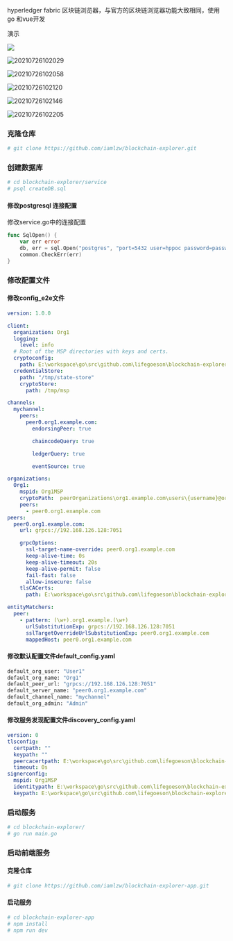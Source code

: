 hyperledger fabric 区块链浏览器，与官方的区块链浏览器功能大致相同，使用go 和vue开发

演示

![](C:\Users\iamlz\Desktop\运维\20210726101944.png)

![20210726102029](C:\Users\iamlz\Desktop\运维\20210726102029.png)

![20210726102058](C:\Users\iamlz\Desktop\运维\20210726102058.png)

![20210726102120](C:\Users\iamlz\Desktop\运维\20210726102120.png)

![20210726102146](C:\Users\iamlz\Desktop\运维\20210726102146.png)

![20210726102205](C:\Users\iamlz\Desktop\运维\20210726102205.png)

### 克隆仓库

```bash
# git clone https://github.com/iamlzw/blockchain-explorer.git
```

### 创建数据库

```bash
# cd blockchain-explorer/service
# psql createDB.sql
```

#### 修改postgresql 连接配置

修改service.go中的连接配置

```go
func SqlOpen() {
	var err error
	db, err = sql.Open("postgres", "port=5432 user=hppoc password=password dbname=fabricexplorer sslmode=disable")
	common.CheckErr(err)
}
```

### 修改配置文件

#### 修改config_e2e文件

```yaml
version: 1.0.0

client:
  organization: Org1
  logging:
    level: info
  # Root of the MSP directories with keys and certs.
  cryptoconfig:
    path: E:\workspace\go\src\github.com\lifegoeson\blockchain-explorer\crypto-config
  credentialStore:
    path: "/tmp/state-store"
    cryptoStore:
      path: /tmp/msp

channels:
  mychannel:
    peers:
      peer0.org1.example.com:
        endorsingPeer: true

        chaincodeQuery: true

        ledgerQuery: true

        eventSource: true

organizations:
  Org1:
    mspid: Org1MSP
    cryptoPath:  peerOrganizations\org1.example.com\users\{username}@org1.example.com\msp
    peers:
      - peer0.org1.example.com
peers:
  peer0.org1.example.com:
    url: grpcs://192.168.126.128:7051

    grpcOptions:
      ssl-target-name-override: peer0.org1.example.com
      keep-alive-time: 0s
      keep-alive-timeout: 20s
      keep-alive-permit: false
      fail-fast: false
      allow-insecure: false
    tlsCACerts:
      path: E:\workspace\go\src\github.com\lifegoeson\blockchain-explorer\crypto-config\peerOrganizations\org1.example.com\tlsca\tlsca.org1.example.com-cert.pem

entityMatchers:
  peer:
    - pattern: (\w+).org1.example.(\w+)
      urlSubstitutionExp: grpcs://192.168.126.128:7051
      sslTargetOverrideUrlSubstitutionExp: peer0.org1.example.com
      mappedHost: peer0.org1.example.com
```

#### 修改默认配置文件default_config.yaml

```bash
default_org_user: "User1"
default_org_name: "Org1"
default_peer_url: "grpcs://192.168.126.128:7051"
default_server_name: "peer0.org1.example.com"
default_channel_name: "mychannel"
default_org_admin: "Admin"
```

#### 修改服务发现配置文件discovery_config.yaml

```yaml
version: 0
tlsconfig:
  certpath: ""
  keypath: ""
  peercacertpath: E:\workspace\go\src\github.com\lifegoeson\blockchain-explorer\crypto-config/peerOrganizations/org1.example.com/users/User1@org1.example.com/tls/ca.crt
  timeout: 0s
signerconfig:
  mspid: Org1MSP
  identitypath: E:\workspace\go\src\github.com\lifegoeson\blockchain-explorer\crypto-config/peerOrganizations/org1.example.com/users/User1@org1.example.com/msp/signcerts/User1@org1.example.com-cert.pem
  keypath: E:\workspace\go\src\github.com\lifegoeson\blockchain-explorer\crypto-config/peerOrganizations/org1.example.com/users/User1@org1.example.com/msp/keystore/c5dad79b0eb8ca81ce0078d204d3cc6872e5d64d64789c097dd2e30b2231ca6a_sk
```

### 启动服务

```bash
# cd blockchain-explorer/
# go run main.go
```

### 启动前端服务

#### 克隆仓库

```bash
# git clone https://github.com/iamlzw/blockchain-explorer-app.git
```

#### 启动服务

```bash
# cd blockchain-explorer-app
# npm install
# npm run dev
```



